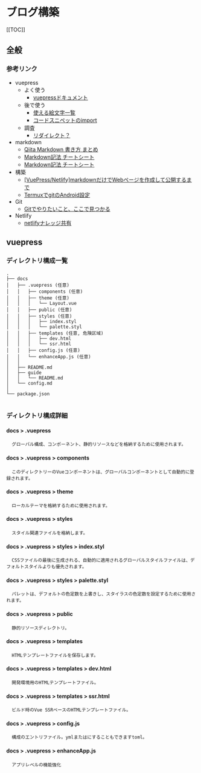 # ブログ構築
[[TOC]]
## 全般

### 参考リンク
- vuepress
  - よく使う
    - [vuepressドキュメント](https://vuepress.vuejs.org/guide/getting-started.html#prerequisites)
  - 後で使う
    - [使える絵文字一覧](https://github.com/markdown-it/markdown-it-emoji/blob/master/lib/data/full.json)
    - [コードスニペットのimport](https://vuepress.vuejs.org/guide/markdown.html#import-code-snippets)
  - 調査
    - [リダイレクト？](https://vuepress.vuejs.org/guide/markdown.html#redirection-for-urls)
- markdown
    - [Qiita Markdown 書き方 まとめ](https://qiita.com/shizuma/items/8616bbe3ebe8ab0b6ca1)
    - [Markdown記法 チートシート](https://qiita.com/Qiita/items/c686397e4a0f4f11683d)
    - [Markdown記法 チートシート](https://qiita.com/Qiita/items/c686397e4a0f4f11683d)
- 構築
    - [[VuePress/Netlify]markdownだけでWebページを作成して公開するまで](https://qiita.com/ozaki25/items/a1988b01f83f6616b7f9)
    - [TermuxでgitのAndroid設定](https://debslink.hatenadiary.jp/entry/20180922/1537573651)
- Git
  - [Gitでやりたいこと、ここで見つかる](https://qiita.com/shimotaroo/items/b73d896ace10894fd290)
- Netlify
  - [netlifyナレッジ共有](https://qiita.com/asahi13/items/4efc5615fa60384c5220)

## vuepress

### ディレクトリ構成一覧
  ```
  .
  ├── docs
  │   ├── .vuepress (任意)
  │   │   ├── components (任意)
  │   │   ├── theme (任意)
  │   │   │   └── Layout.vue
  │   │   ├── public (任意)
  │   │   ├── styles (任意)
  │   │   │   ├── index.styl
  │   │   │   └── palette.styl
  │   │   ├── templates (任意, 危険区域)
  │   │   │   ├── dev.html
  │   │   │   └── ssr.html
  │   │   ├── config.js (任意)
  │   │   └── enhanceApp.js (任意)
  │   │ 
  │   ├── README.md
  │   ├── guide
  │   │   └── README.md
  │   └── config.md
  │ 
  └── package.json


  ```

### ディレクトリ構成詳細

#### docs > .vuepress
  ```
    グローバル構成、コンポーネント、静的リソースなどを格納するために使用されます。
  ```

#### docs > .vuepress > components
  ```
    このディレクトリーのVueコンポーネントは、グローバルコンポーネントとして自動的に登録されます。
  ```

#### docs > .vuepress > theme
  ```
    ローカルテーマを格納するために使用されます。
  ```

#### docs > .vuepress > styles
  ```
    スタイル関連ファイルを格納します。
  ```

#### docs > .vuepress > styles > index.styl
  ```
    CSSファイルの最後に生成される、自動的に適用されるグローバルスタイルファイルは、デフォルトスタイルよりも優先されます。
  ```

#### docs > .vuepress > styles > palette.styl
  ```
    パレットは、デフォルトの色定数を上書きし、スタイラスの色定数を設定するために使用されます。
   ```

#### docs > .vuepress > public
  ```
    静的リソースディレクトリ。
  ```

#### docs > .vuepress > templates
  ```
    HTMLテンプレートファイルを保存します。
  ```

#### docs > .vuepress > templates > dev.html
  ```
    開発環境用のHTMLテンプレートファイル。
  ```

#### docs > .vuepress > templates > ssr.html
  ```
    ビルド時のVue SSRベースのHTMLテンプレートファイル。
  ```

#### docs > .vuepress > config.js
  ```
    構成のエントリファイル。ymlまたはにすることもできますtoml。
  ```

#### docs > .vuepress > enhanceApp.js
  ```
    アプリレベルの機能強化
  ```
